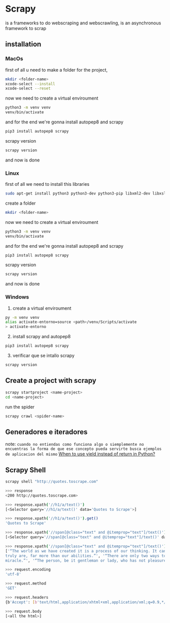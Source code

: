 # Scrapy

is a frameworks to do webscraping and webscrawling, is an asynchronous framework to scrap

## installation
### MacOs

first of all u need to make a folder for the project, 

```bash
mkdir <folder-name>
xcode-select --install
xcode-select --reset
```

now we need to create a virtual enviroument

```bash
python3 -m venv venv
venv/bin/activate
```

and for the end we're gonna install autopep8 and scrapy
```bash
pip3 install autopep8 scrapy
```

scrapy version

```bash
scrapy version
```

and now is done

### Linux

first of all we need to install this libraries

```bash
sudo apt-get install python3 python3-dev python3-pip libxml2-dev libxslt1-dev zlib1g-dev libffi-dev libssl-dev
```
create a folder

```bash
mkdir <folder-name>
```

now we need to create a virtual enviroument

```bash
python3 -m venv venv
venv/bin/activate
```

and for the end we're gonna install autopep8 and scrapy
```bash
pip3 install autopep8 scrapy
```

scrapy version
```bash
scrapy version
```

and now is done

### Windows
1. create a virtual enviroument
```bash
py -m venv venv
alias activate-entorno=source <path>/venv/Scripts/activate
> activate-entorno
```
2. install scrapy and autopep8
```bash
pip3 install autopep8 scrapy
```
3. verificar que se intallo scrapy
```bash
scrapy version
```

## Create a project with scrapy

```bash
scrapy startproject <name-project>
cd <name-project>
```

run the spider

```bash
scrapy crawl <spider-name>
```

## Generadores e iteradores
note: `cuando no entiendas como funciona algo o siemplemente no encuentras la forma de que ese concepto pueda servirte busca ejemplos de aplicacion del mismo`
[When to use yield instead of return in Python?](https://www.geeksforgeeks.org/use-yield-keyword-instead-return-keyword-python/)

## Scrapy Shell

```bash
scrapy shell "http://quotes.toscrape.com"

>>> response
<200 http://quotes.toscrape.com>

>>> response.xpath('//h1/a/text()') 
[<Selector query='//h1/a/text()' data='Quotes to Scrape'>]

>>> response.xpath('//h1/a/text()').get()
'Quotes to Scrape'

>>> response.xpath('//span[@class="text" and @itemprop="text"]/text()') 
[<Selector query='//span[@class="text" and @itemprop="text"]/text()' data='“The world as we have created it is a...'>, <Selector query='//span[@class="text" and @itemprop="text"]/text()' data='“It is our choices, Harry, that show ...'>, <Selector query='//span[@class="text" and @itemprop="text"]/text()' data='“There are only two ways to live your...'>, <Selector query='//span[@class="text" and @itemprop="text"]/text()' data='“The person, be it gentleman or lady,...'>, <Selector query='//span[@class="text" and @itemprop="text"]/text()' data='“Imperfection is beauty, madness is g...'>, <Selector query='//span[@class="text" and @itemprop="text"]/text()' data='“Try not to become a man of success. ...'>, <Selector query='//span[@class="text" and @itemprop="text"]/text()' data='“It is better to be hated for what yo...'>, <Selector query='//span[@class="text" and @itemprop="text"]/text()' data="“I have not failed. I've just found 1...">, <Selector query='//span[@class="text" and @itemprop="text"]/text()' data='“A woman is like a tea bag; you never...'>, <Selector query='//span[@class="text" and @itemprop="text"]/text()' data='“A day without sunshine is like, you ...'>]

>>> response.xpath('//span[@class="text" and @itemprop="text"]/text()').getall()
['“The world as we have created it is a process of our thinking. It cannot be changed without changing our thinking.”', '“It is our choices, Harry, that show what we 
truly are, far more than our abilities.”', '“There are only two ways to live your life. One is as though nothing is a miracle. The other is as though everything is a 
miracle.”', '“The person, be it gentleman or lady, who has not pleasure in a good novel, must be intolerably stupid.”', "“Imperfection is beauty, madness is genius and it's better to be absolutely ridiculous than absolutely boring.”", '“Try not to become a man of success. Rather become a man of value.”', '“It is better to be hated for what you are than to be loved for what you are not.”', "“I have not failed. I've just found 10,000 ways that won't work.”", "“A woman is like a tea bag; you never know how strong it is until it's in hot water.”", '“A day without sunshine is like, you know, night.”']

>>> request.encoding  
'utf-8'

>>> request.method  
'GET'

>>> request.headers
{b'Accept': [b'text/html,application/xhtml+xml,application/xml;q=0.9,*/*;q=0.8'], b'Accept-Language': [b'en'], b'User-Agent': [b'Scrapy/2.9.0 (+https://scrapy.org)'], b'Accept-Encoding': [b'gzip, deflate']}

>>> request.body
[<all the html>]
```